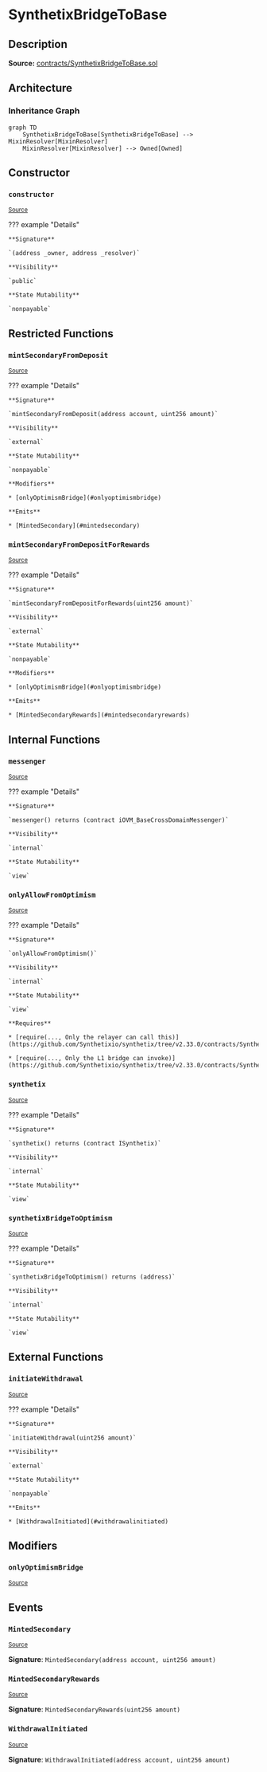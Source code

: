 # SynthetixBridgeToBase

## Description

**Source:** [contracts/SynthetixBridgeToBase.sol](https://github.com/Synthetixio/synthetix/tree/v2.33.0/contracts/SynthetixBridgeToBase.sol)

## Architecture

### Inheritance Graph

```mermaid
graph TD
    SynthetixBridgeToBase[SynthetixBridgeToBase] --> MixinResolver[MixinResolver]
    MixinResolver[MixinResolver] --> Owned[Owned]

```

## Constructor

### `constructor`

<sub>[Source](https://github.com/Synthetixio/synthetix/tree/v2.33.0/contracts/SynthetixBridgeToBase.sol#L31)</sub>

??? example "Details"

    **Signature**

    `(address _owner, address _resolver)`

    **Visibility**

    `public`

    **State Mutability**

    `nonpayable`

## Restricted Functions

### `mintSecondaryFromDeposit`

<sub>[Source](https://github.com/Synthetixio/synthetix/tree/v2.33.0/contracts/SynthetixBridgeToBase.sol#L79)</sub>

??? example "Details"

    **Signature**

    `mintSecondaryFromDeposit(address account, uint256 amount)`

    **Visibility**

    `external`

    **State Mutability**

    `nonpayable`

    **Modifiers**

    * [onlyOptimismBridge](#onlyoptimismbridge)

    **Emits**

    * [MintedSecondary](#mintedsecondary)

### `mintSecondaryFromDepositForRewards`

<sub>[Source](https://github.com/Synthetixio/synthetix/tree/v2.33.0/contracts/SynthetixBridgeToBase.sol#L87)</sub>

??? example "Details"

    **Signature**

    `mintSecondaryFromDepositForRewards(uint256 amount)`

    **Visibility**

    `external`

    **State Mutability**

    `nonpayable`

    **Modifiers**

    * [onlyOptimismBridge](#onlyoptimismbridge)

    **Emits**

    * [MintedSecondaryRewards](#mintedsecondaryrewards)

## Internal Functions

### `messenger`

<sub>[Source](https://github.com/Synthetixio/synthetix/tree/v2.33.0/contracts/SynthetixBridgeToBase.sol#L36)</sub>

??? example "Details"

    **Signature**

    `messenger() returns (contract iOVM_BaseCrossDomainMessenger)`

    **Visibility**

    `internal`

    **State Mutability**

    `view`

### `onlyAllowFromOptimism`

<sub>[Source](https://github.com/Synthetixio/synthetix/tree/v2.33.0/contracts/SynthetixBridgeToBase.sol#L48)</sub>

??? example "Details"

    **Signature**

    `onlyAllowFromOptimism()`

    **Visibility**

    `internal`

    **State Mutability**

    `view`

    **Requires**

    * [require(..., Only the relayer can call this)](https://github.com/Synthetixio/synthetix/tree/v2.33.0/contracts/SynthetixBridgeToBase.sol#L51)

    * [require(..., Only the L1 bridge can invoke)](https://github.com/Synthetixio/synthetix/tree/v2.33.0/contracts/SynthetixBridgeToBase.sol#L52)

### `synthetix`

<sub>[Source](https://github.com/Synthetixio/synthetix/tree/v2.33.0/contracts/SynthetixBridgeToBase.sol#L40)</sub>

??? example "Details"

    **Signature**

    `synthetix() returns (contract ISynthetix)`

    **Visibility**

    `internal`

    **State Mutability**

    `view`

### `synthetixBridgeToOptimism`

<sub>[Source](https://github.com/Synthetixio/synthetix/tree/v2.33.0/contracts/SynthetixBridgeToBase.sol#L44)</sub>

??? example "Details"

    **Signature**

    `synthetixBridgeToOptimism() returns (address)`

    **Visibility**

    `internal`

    **State Mutability**

    `view`

## External Functions

### `initiateWithdrawal`

<sub>[Source](https://github.com/Synthetixio/synthetix/tree/v2.33.0/contracts/SynthetixBridgeToBase.sol#L63)</sub>

??? example "Details"

    **Signature**

    `initiateWithdrawal(uint256 amount)`

    **Visibility**

    `external`

    **State Mutability**

    `nonpayable`

    **Emits**

    * [WithdrawalInitiated](#withdrawalinitiated)

## Modifiers

### `onlyOptimismBridge`

<sub>[Source](https://github.com/Synthetixio/synthetix/tree/v2.33.0/contracts/SynthetixBridgeToBase.sol#L55)</sub>

## Events

### `MintedSecondary`

<sub>[Source](https://github.com/Synthetixio/synthetix/tree/v2.33.0/contracts/SynthetixBridgeToBase.sol#L95)</sub>

**Signature**: `MintedSecondary(address account, uint256 amount)`

### `MintedSecondaryRewards`

<sub>[Source](https://github.com/Synthetixio/synthetix/tree/v2.33.0/contracts/SynthetixBridgeToBase.sol#L96)</sub>

**Signature**: `MintedSecondaryRewards(uint256 amount)`

### `WithdrawalInitiated`

<sub>[Source](https://github.com/Synthetixio/synthetix/tree/v2.33.0/contracts/SynthetixBridgeToBase.sol#L97)</sub>

**Signature**: `WithdrawalInitiated(address account, uint256 amount)`
